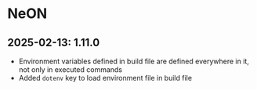 # NeON

## 2025-02-13: 1.11.0

- Environment variables defined in build file are defined everywhere in it, not only in executed commands
- Added `dotenv` key to load environment file in build file
